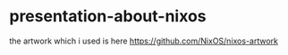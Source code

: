 # presentation-about-nixos

the artwork which i used is here
https://github.com/NixOS/nixos-artwork
